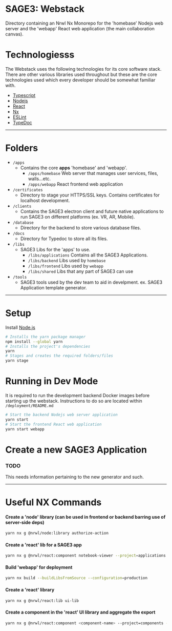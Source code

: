 # SAGE3: Webstack

Directory containing an Nrwl Nx Monorepo for the 'homebase' Nodejs web server and the 'webapp' React web application (the main collaboration canvas).

# Technologiesss

The Webstack uses the following technologies for its core software stack. There are other various libraries used throughout but these are the core technologies used which every developer should be somewhat familiar with.

- [Typescript](https://www.typescriptlang.org/)
- [Nodejs](https://nodejs.org/en/)
- [React](https://reactjs.org/)
- [Nx](https://nx.dev/)
- [ESLint](https://eslint.org/)
- [TypeDoc](https://typedoc.org/)

---

# Folders

- `/apps`
  - Contains the core **apps** 'homebase' and 'webapp'.
    - `/apps/homebase` Web server that manages user services, files, walls...etc.
    - `/apps/webapp` React frontend web application
- `/certificates`
  - Directory to stage your HTTPS/SSL keys. Contains certificates for localhost development.
- `/clients`
  - Contains the SAGE3 electron client and future native applications to run SAGE3 on different platforms (ex. VR, AR, Mobile).
- `/database`
  - Directory for the backend to store various database files.
- `/docs`
  - Directory for Typedoc to store all its files.
- `/libs`
  - SAGE3 Libs for the 'apps' to use.
    - `/libs/applications` Contains all the SAGE3 Applications.
    - `/libs/backend` Libs used by `homebase`
    - `/libs/frontend` Libs used by `webapp`
    - `/libs/shared` Libs that any part of SAGE3 can use
- `/tools`
  - SAGE3 tools used by the dev team to aid in develpment. ex. SAGE3 Application template generator.

---

# Setup

Install [Node.js](https://nodejs.org/en/)

```bash
# Installs the yarn package manager
npm install --global yarn
# Installs the project's dependencies
yarn
# Stages and creates the required folders/files
yarn stage
```

# Running in Dev Mode

It is required to run the development backend Docker images before starting up the webstack. Instructions to do so are located within `/deployment/README.md`

```bash
# Start the backend Nodejs web server application
yarn start
# Start the frontend React web application
yarn start webapp
```

# Create a new SAGE3 Application

### **TODO**

This needs information pertaining to the new generator and such.

---

# Useful NX Commands

#### Create a 'node' library (can be used in frontend or backend barring use of server-side deps)

```bash
yarn nx g @nrwl/node:library authorize-action
```

#### Create a 'react' lib for a SAGE3 app

```bash
yarn nx g @nrwl/react:component notebook-viewer --project=applications --export=false
```

#### Build 'webapp' for deployment

```bash
yarn nx build --buildLibsFromSource --configuration=production
```

#### Create a 'react' library

```bash
yarn nx g @nrwl/react:lib ui-lib
```

#### Create a component in the 'react' UI library and aggregate the export

```bash
yarn nx g @nrwl/react:component <component-name> --project=components --export
```
